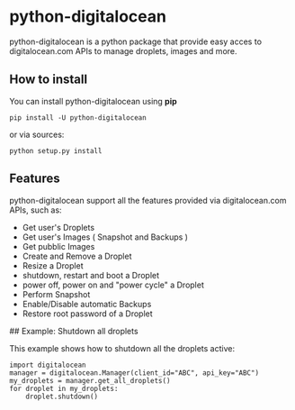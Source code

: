 # python-digitalocean

python-digitalocean is a python package that provide easy acces to digitalocean.com APIs to manage droplets, images and more.

## How to install

You can install python-digitalocean using **pip**

    pip install -U python-digitalocean

or via sources:

    python setup.py install

## Features
python-digitalocean support all the features provided via digitalocean.com APIs, such as:

* Get user's Droplets
* Get user's Images ( Snapshot and Backups )
* Get pubblic Images
* Create and Remove a Droplet
* Resize a Droplet
* shutdown, restart and boot a Droplet
* power off, power on and "power cycle" a Droplet
* Perform Snapshot
* Enable/Disable automatic Backups
* Restore root password of a Droplet


## Example: Shutdown all droplets

This example shows how to shutdown all the droplets active:

    import digitalocean
    manager = digitalocean.Manager(client_id="ABC", api_key="ABC")
    my_droplets = manager.get_all_droplets()
    for droplet in my_droplets:
        droplet.shutdown()

